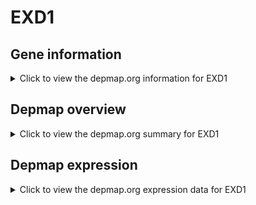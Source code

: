 <h1>EXD1</h1>

<h2>Gene information</h2>
<details>
  <summary>Click to view the depmap.org information for EXD1</summary>
  <iframe src="https://depmap.org/portal/gene/EXD1?tab=about" style="border:none;width:100%;height:800px"></iframe>
</details>

<h2>Depmap overview</h2>
<details>
  <summary>Click to view the depmap.org summary for EXD1</summary>
  <iframe src="https://depmap.org/portal/gene/EXD1?tab=overview" style="border:none;width:100%;height:800px"></iframe>
</details>

<h2>Depmap expression</h2>
<details>
  <summary>Click to view the depmap.org expression data for EXD1</summary>
  <iframe src="https://depmap.org/portal/gene/EXD1?tab=characterization" style="border:none;width:100%;height:800px"></iframe>
</details>


<!--
<h2>Reactome Pathway diagram</h2>
PNAME
-->


